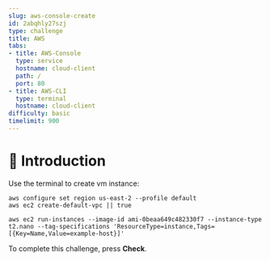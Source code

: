 ```yaml
---
slug: aws-console-create
id: 2abqhly27szj
type: challenge
title: AWS
tabs:
- title: AWS-Console
  type: service
  hostname: cloud-client
  path: /
  port: 80
- title: AWS-CLI
  type: terminal
  hostname: cloud-client
difficulty: basic
timelimit: 900
---
```

👋 Introduction
===============

Use the terminal to create vm instance:

```
aws configure set region us-east-2 --profile default
aws ec2 create-default-vpc || true

aws ec2 run-instances --image-id ami-0beaa649c482330f7 --instance-type t2.nano --tag-specifications 'ResourceType=instance,Tags=[{Key=Name,Value=example-host}]'

```

To complete this challenge, press **Check**.
